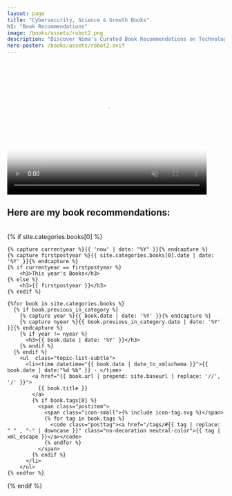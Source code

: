 ```yaml
---
layout: page
title: "Cybersecurity, Science & Growth Books"
h1: "Book Recommendations"
image: /books/assets/robot2.png
description: "Discover Nima's Curated Book Recommendations on Technology, Cybersecurity, Science, Personal Growth, and Other Practical Topics for Learning and Growth."
hero-poster: /books/assets/robot2.avif
---
```


<video autoplay muted loop playsinline width="462" height="308" poster="{{ page.hero-poster }}">
  <source src="/books/assets/robot2.webm" type="video/webm">
  <source src="/books/assets/robot2.mp4" type="video/mp4">
</video>

<br>

<h2 class="section-intro no-decoration neutral-color">Here are my book recommendations:</h2>

<br>
<section>
  {% if site.categories.books[0] %}

    {% capture currentyear %}{{ 'now' | date: "%Y" }}{% endcapture %}
    {% capture firstpostyear %}{{ site.categories.books[0].date | date: '%Y' }}{% endcapture %}
    {% if currentyear == firstpostyear %}
        <h3>This year's Books</h3>
    {% else %}
        <h3>{{ firstpostyear }}</h3>
    {% endif %}

    {%for book in site.categories.books %}
      {% if book.previous_in_category %}
        {% capture year %}{{ book.date | date: '%Y' }}{% endcapture %}
        {% capture nyear %}{{ book.previous_in_category.date | date: '%Y' }}{% endcapture %}
        {% if year != nyear %}
          <h3>{{ book.date | date: '%Y' }}</h3>
        {% endif %}
      {% endif %}
        <ul  class="topic-list-subtle">
          <li><time datetime="{{ book.date | date_to_xmlschema }}">{{ book.date | date:"%d %b" }} - </time>
            <a href="{{ book.url | prepend: site.baseurl | replace: '//', '/' }}">
              {{ book.title }}
            </a>
            {% if book.tags[0] %}
              <span class="postitem">
                <span class="icon-small">{% include icon-tag.svg %}</span>
                {% for tag in book.tags %}
                  <code class="posttag"><a href="/tags/#{{ tag | replace: " " , "-" | downcase }}" class="no-decoration neutral-color">{{ tag | xml_escape }}</a></code>
                {% endfor %}
              </span>
            {% endif %}
          </li>
        </ul>
    {% endfor %}
  {% endif %}
</section>
